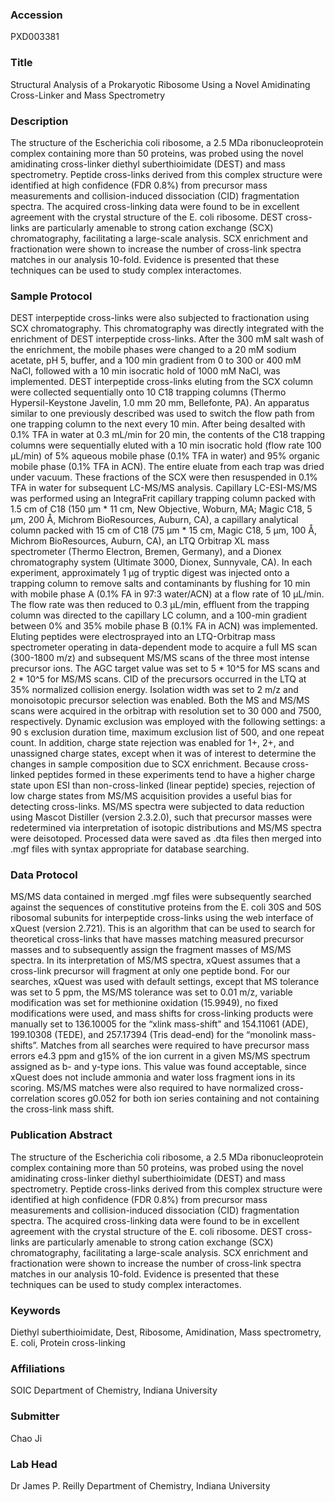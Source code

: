 ### Accession
PXD003381

### Title
Structural Analysis of a Prokaryotic Ribosome Using a Novel Amidinating Cross-Linker and Mass Spectrometry

### Description
The structure of the Escherichia coli ribosome, a 2.5 MDa ribonucleoprotein complex containing more than 50 proteins, was probed using the novel amidinating cross-linker diethyl suberthioimidate (DEST) and mass spectrometry. Peptide cross-links derived from this complex structure were identified at high confidence (FDR 0.8%) from precursor mass measurements and collision-induced dissociation (CID) fragmentation spectra. The acquired cross-linking data were found to be in excellent agreement with the crystal structure of the E. coli ribosome. DEST cross-links are particularly amenable to strong cation exchange (SCX) chromatography, facilitating a large-scale analysis. SCX enrichment and fractionation were shown to increase the number of cross-link spectra matches in our analysis 10-fold. Evidence is presented that these techniques can be used to study complex interactomes.

### Sample Protocol
DEST interpeptide cross-links were also subjected to fractionation using SCX chromatography. This chromatography was directly integrated with the enrichment of DEST interpeptide cross-links. After the 300 mM salt wash of the enrichment, the mobile phases were changed to a 20 mM sodium acetate, pH 5, buffer, and a 100 min gradient from 0 to 300 or 400 mM NaCl, followed with a 10 min isocratic hold of 1000 mM NaCl, was implemented. DEST interpeptide cross-links eluting from the SCX column were collected sequentially onto 10 C18 trapping columns (Thermo Hypersil-Keystone Javelin, 1.0 mm   20 mm, Bellefonte, PA). An apparatus similar to one previously described was used to switch the flow path from one trapping column to the next every 10 min. After being desalted with 0.1% TFA in water at 0.3 mL/min for 20 min, the contents of the C18 trapping columns were sequentially eluted with a 10 min isocratic hold (flow rate 100 μL/min) of 5% aqueous mobile phase (0.1% TFA in water) and 95% organic mobile phase (0.1% TFA in ACN). The entire eluate from each trap was dried under vacuum. These fractions of the SCX were then resuspended in 0.1% TFA in water for subsequent LC-MS/MS analysis.  Capillary LC-ESI-MS/MS was performed using an IntegraFrit capillary trapping column packed with 1.5 cm of C18 (150 μm * 11 cm, New Objective, Woburn, MA; Magic C18, 5 μm, 200 Å, Michrom BioResources, Auburn, CA), a capillary analytical column packed with 15 cm of C18 (75 μm * 15 cm, Magic C18, 5 μm, 100 Å, Michrom BioResources, Auburn, CA), an LTQ Orbitrap XL mass spectrometer (Thermo Electron, Bremen, Germany), and a Dionex chromatography system (Ultimate 3000, Dionex, Sunnyvale, CA). In each experiment, approximately 1 μg of tryptic digest was injected onto a trapping column to remove salts and contaminants by flushing for 10 min with mobile phase A (0.1% FA in 97:3 water/ACN) at a flow rate of 10 μL/min. The flow rate was then reduced to 0.3 μL/min, effluent from the trapping column was directed to the capillary LC column, and a 100-min gradient between 0% and 35% mobile phase B (0.1% FA in ACN) was implemented. Eluting peptides were electrosprayed into an LTQ-Orbitrap mass spectrometer operating in data-dependent mode to acquire a full MS scan (300-1800 m/z) and subsequent MS/MS scans of the three most intense precursor ions. The AGC target value was set to 5 * 10^5 for MS scans and 2 * 10^5 for MS/MS scans. CID of the precursors occurred in the LTQ at 35% normalized collision energy. Isolation width was set to 2 m/z and monoisotopic precursor selection was enabled. Both the MS and MS/MS scans were acquired in the orbitrap with resolution set to 30 000 and 7500, respectively. Dynamic exclusion was employed with the following settings: a 90 s exclusion duration time, maximum exclusion list of 500, and one repeat count. In addition, charge state rejection was enabled for 1+, 2+, and unassigned charge states, except when it was of interest to determine the changes in sample composition due to SCX enrichment. Because cross-linked peptides formed in these experiments tend to have a higher charge state upon ESI than non-cross-linked (linear peptide) species, rejection of low charge states from MS/MS acquisition provides a useful bias for detecting cross-links. MS/MS spectra were subjected to data reduction using Mascot Distiller (version 2.3.2.0), such that precursor masses were redetermined via interpretation of isotopic distributions and MS/MS spectra were deisotoped. Processed data were saved as .dta files then merged into .mgf files with syntax appropriate for database searching.

### Data Protocol
MS/MS data contained in merged .mgf files were subsequently searched against the sequences of constitutive proteins from the E. coli 30S and 50S ribosomal subunits for interpeptide cross-links using the web interface of xQuest (version 2.721). This is an algorithm that can be used to search for theoretical cross-links that have masses matching measured precursor masses and to subsequently assign the fragment masses of MS/MS spectra. In its interpretation of MS/MS spectra, xQuest assumes that a cross-link precursor will fragment at only one peptide bond. For our searches, xQuest was used with default settings, except that MS tolerance was set to 5 ppm, the MS/MS tolerance was set to 0.01 m/z, variable modification was set for methionine oxidation (15.9949), no fixed modifications were used, and mass shifts for cross-linking products were manually set to 136.10005 for the “xlink mass-shift” and 154.11061 (ADE), 199.10308 (TEDE), and 257.17394 (Tris dead-end) for the “monolink mass-shifts”. Matches from all searches were required to have precursor mass errors e4.3 ppm and g15% of the ion current in a given MS/MS spectrum assigned as b- and y-type ions. This value was found acceptable, since xQuest does not include ammonia and water loss fragment ions in its scoring. MS/MS matches were also required to have normalized cross-correlation scores g0.052 for both ion series containing and not containing the cross-link mass shift.

### Publication Abstract
The structure of the Escherichia coli ribosome, a 2.5 MDa ribonucleoprotein complex containing more than 50 proteins, was probed using the novel amidinating cross-linker diethyl suberthioimidate (DEST) and mass spectrometry. Peptide cross-links derived from this complex structure were identified at high confidence (FDR 0.8%) from precursor mass measurements and collision-induced dissociation (CID) fragmentation spectra. The acquired cross-linking data were found to be in excellent agreement with the crystal structure of the E. coli ribosome. DEST cross-links are particularly amenable to strong cation exchange (SCX) chromatography, facilitating a large-scale analysis. SCX enrichment and fractionation were shown to increase the number of cross-link spectra matches in our analysis 10-fold. Evidence is presented that these techniques can be used to study complex interactomes.

### Keywords
Diethyl suberthioimidate, Dest, Ribosome, Amidination, Mass spectrometry, E. coli, Protein cross-linking

### Affiliations
SOIC
Department of Chemistry, Indiana University

### Submitter
Chao Ji

### Lab Head
Dr James P. Reilly
Department of Chemistry, Indiana University


